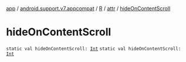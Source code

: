 [app](../../../index.md) / [android.support.v7.appcompat](../../index.md) / [R](../index.md) / [attr](index.md) / [hideOnContentScroll](.)

# hideOnContentScroll

`static val hideOnContentScroll: `[`Int`](https://kotlinlang.org/api/latest/jvm/stdlib/kotlin/-int/index.html)
`static val hideOnContentScroll: `[`Int`](https://kotlinlang.org/api/latest/jvm/stdlib/kotlin/-int/index.html)